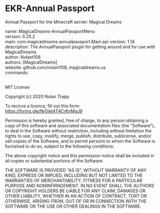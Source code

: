 # EKR-Annual Passport
Annual Passport for the Minecraft server: Magical Dreams

name: MagicalDreams-AnnualPassportMenu<br/>
version: 0.25.2<br/>
main: com.magicaldreams.annualpassport.Main
api-version: 1.14<br/>
description: The AnnualPassport plugin for getting around and for use with MagicalDreams<br/>
author: Nolant108<br/>
authors: [MagicalDreams]<br/>
website: github.com/nolant108, magicaldreams.us<br/>
commands:<br/>
<br/>

MIT License<br/>

Copyright (c) 2020 Nolan Trapp<br/>

To recicve a licence, fill out this form:  https://forms.gle/NrGjkt4T4CrKnMgJ9<br/>

Permission is hereby granted, free of charge, to any person obtaining a copy
of this software and associated documentation files (the "Software"), to deal
in the Software without restriction, including without limitation the rights
to use, copy, modify, merge, publish, distribute, sublicense, and/or sell
copies of the Software, and to permit persons to whom the Software is
furnished to do so, subject to the following conditions:

The above copyright notice and this permission notice shall be included in all
copies or substantial portions of the Software.

THE SOFTWARE IS PROVIDED "AS IS", WITHOUT WARRANTY OF ANY KIND, EXPRESS OR
IMPLIED, INCLUDING BUT NOT LIMITED TO THE WARRANTIES OF MERCHANTABILITY,
FITNESS FOR A PARTICULAR PURPOSE AND NONINFRINGEMENT. IN NO EVENT SHALL THE
AUTHORS OR COPYRIGHT HOLDERS BE LIABLE FOR ANY CLAIM, DAMAGES OR OTHER
LIABILITY, WHETHER IN AN ACTION OF CONTRACT, TORT OR OTHERWISE, ARISING FROM,
OUT OF OR IN CONNECTION WITH THE SOFTWARE OR THE USE OR OTHER DEALINGS IN THE
SOFTWARE.
